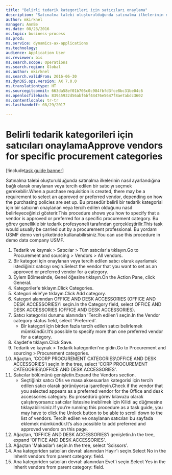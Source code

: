 ```yaml
--- 
title: "Belirli tedarik kategorileri için satıcıları onaylama"
description: "Satınalma talebi oluşturulduğunda satınalma ilkelerinin nasıl ayarlandığına bağlı olarak onaylanan veya tercih edilen bir satıcıyı seçmek gerekebilir."
author: mkirknel
manager: AnnBe
ms.date: 08/23/2016
ms.topic: business-process
ms.prod: 
ms.service: dynamics-ax-applications
ms.technology: 
audience: Application User
ms.reviewer: bis
ms.search.scope: Operations
ms.search.region: Global
ms.author: mkirknel
ms.search.validFrom: 2016-06-30
ms.dyn365.ops.version: AX 7.0.0
ms.translationtype: HT
ms.sourcegitcommit: 663da58ef01b705c0c984fbfd3fce8bc31be04c6
ms.openlocfilehash: 83945932d56abf6bf44476e5647f8ae7abdc3602
ms.contentlocale: tr-tr
ms.lasthandoff: 08/29/2017

---
```

# <a name="approve-vendors-for-specific-procurement-categories"></a><span data-ttu-id="2bad8-103">Belirli tedarik kategorileri için satıcıları onaylama</span><span class="sxs-lookup"><span data-stu-id="2bad8-103">Approve vendors for specific procurement categories</span></span>

[!include[task guide banner](../../includes/task-guide-banner.md)]

<span data-ttu-id="2bad8-104">Satınalma talebi oluşturulduğunda satınalma ilkelerinin nasıl ayarlandığına bağlı olarak onaylanan veya tercih edilen bir satıcıyı seçmek gerekebilir.</span><span class="sxs-lookup"><span data-stu-id="2bad8-104">When a purchase requisition is created, there may be a requirement to select an approved or preferred vendor, depending on how the purchasing policies are set up.</span></span> <span data-ttu-id="2bad8-105">Bu prosedür belirli bir tedarik kategorisi için bir satıcının onaylanan veya tercih edilen olduğunu nasıl belirleyeceğinizi gösterir.</span><span class="sxs-lookup"><span data-stu-id="2bad8-105">This procedure shows you how to specify that a vendor is approved or preferred for a specific procurement category.</span></span> <span data-ttu-id="2bad8-106">Bu görev genellikle bir tedarik profesyoneli tarafından gerçekleştirilir.</span><span class="sxs-lookup"><span data-stu-id="2bad8-106">This task would usually be carried out by a procurement professional.</span></span> <span data-ttu-id="2bad8-107">Bu yordamı USMF demo veri şirketinde kullanabilirsiniz.</span><span class="sxs-lookup"><span data-stu-id="2bad8-107">You can use this procedure in demo data company USMF.</span></span>

1. <span data-ttu-id="2bad8-108">Tedarik ve kaynak > Satıcılar > Tüm satıcılar'a tıklayın.</span><span class="sxs-lookup"><span data-stu-id="2bad8-108">Go to Procurement and sourcing > Vendors > All vendors.</span></span>
2. <span data-ttu-id="2bad8-109">Bir kategori için onaylanan veya tercih edilen satıcı olarak ayarlamak istediğiniz satıcıyı seçin.</span><span class="sxs-lookup"><span data-stu-id="2bad8-109">Select the vendor that you want to set as an approved or preferred vendor for a category.</span></span>
3. <span data-ttu-id="2bad8-110">Eylem Bölmesinde, Genel öğesine tıklayın.</span><span class="sxs-lookup"><span data-stu-id="2bad8-110">On the Action Pane, click General.</span></span>
4. <span data-ttu-id="2bad8-111">Kategoriler'e tıklayın.</span><span class="sxs-lookup"><span data-stu-id="2bad8-111">Click Categories.</span></span>
5. <span data-ttu-id="2bad8-112">Kategori ekle'ye tıklayın.</span><span class="sxs-lookup"><span data-stu-id="2bad8-112">Click Add category.</span></span>
6. <span data-ttu-id="2bad8-113">Kategori alanından OFFICE AND DESK ACCESSORIES (OFFICE AND DESK ACCESSORIES)'i seçin.</span><span class="sxs-lookup"><span data-stu-id="2bad8-113">In the Category field, select OFFICE AND DESK ACCESSORIES (OFFICE AND DESK ACCESSORIES).</span></span>
7. <span data-ttu-id="2bad8-114">Satıcı kategorisi durumu alanından 'Tercih edilen'i seçin.</span><span class="sxs-lookup"><span data-stu-id="2bad8-114">In the Vendor category status field, select 'Preferred'.</span></span>
    * <span data-ttu-id="2bad8-115">Bir kategori için birden fazla tercih edilen satıcı belirlemek mümkündür.</span><span class="sxs-lookup"><span data-stu-id="2bad8-115">It’s possible to specify more than one preferred vendor for a category.</span></span>  
8. <span data-ttu-id="2bad8-116">Kaydet'e tıklayın.</span><span class="sxs-lookup"><span data-stu-id="2bad8-116">Click Save.</span></span>
9. <span data-ttu-id="2bad8-117">Tedarik ve kaynak > Tedarik kategorileri'ne gidin.</span><span class="sxs-lookup"><span data-stu-id="2bad8-117">Go to Procurement and sourcing > Procurement categories.</span></span>
10. <span data-ttu-id="2bad8-118">Ağaçtan, 'CCORP PROCUREMENT CATEGORIES\OFFICE AND DESK ACCESSORIES'i seçin.</span><span class="sxs-lookup"><span data-stu-id="2bad8-118">In the tree, select 'CORP PROCUREMENT CATEGORIES\OFFICE AND DESK ACCESSORIES'.</span></span>
11. <span data-ttu-id="2bad8-119">Satıcılar bölümünü genişletin.</span><span class="sxs-lookup"><span data-stu-id="2bad8-119">Expand the Vendors section.</span></span>
    * <span data-ttu-id="2bad8-120">Seçtiğiniz satıcı Ofis ve masa aksesuarları kategorisi için tercih edilen satıcı olarak görünüyorsa işaretleyin.</span><span class="sxs-lookup"><span data-stu-id="2bad8-120">Check if the vendor that you selected  appears as a preferred vendor for the Office and desk accessories category.</span></span> <span data-ttu-id="2bad8-121">Bu prosedürü görev kılavuzu olarak çalıştırıyorsanız satıcılar listesine inebilmek için Kilidi aç düğmesine tıklayabilirsiniz.</span><span class="sxs-lookup"><span data-stu-id="2bad8-121">If you’re running this procedure as a task guide, you may have to click the Unlock button to be able to scroll down to the list of vendors.</span></span>  <span data-ttu-id="2bad8-122">Tercih edilen ve onaylanan satıcıları bu sayfada eklemek mümkündür.</span><span class="sxs-lookup"><span data-stu-id="2bad8-122">It’s also possible to add preferred and approved vendors on this page.</span></span>  
12. <span data-ttu-id="2bad8-123">Ağaçtan, 'OFFICE AND DESK ACCESSORIES'i genişletin.</span><span class="sxs-lookup"><span data-stu-id="2bad8-123">In the tree, expand 'OFFICE AND DESK ACCESSORIES'.</span></span>
13. <span data-ttu-id="2bad8-124">Ağaçtan 'Makaslar'ı seçin.</span><span class="sxs-lookup"><span data-stu-id="2bad8-124">In the tree, select 'Scissors'.</span></span>
14. <span data-ttu-id="2bad8-125">Ana kategoriden satıcıları devral: alanından Hayır'ı seçin.</span><span class="sxs-lookup"><span data-stu-id="2bad8-125">Select No in the Inherit vendors from parent category: field.</span></span>
15. <span data-ttu-id="2bad8-126">Ana kategoriden satıcıları devral: alanından Evet'i seçin.</span><span class="sxs-lookup"><span data-stu-id="2bad8-126">Select Yes in the Inherit vendors from parent category: field.</span></span>


